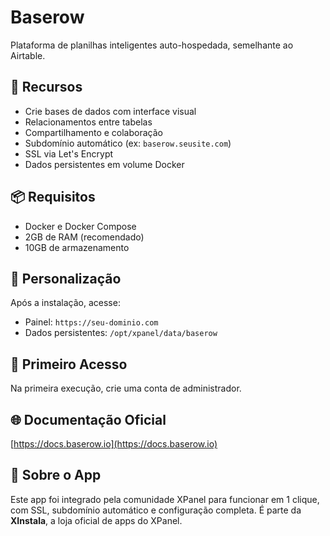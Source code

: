 # Baserow

Plataforma de planilhas inteligentes auto-hospedada, semelhante ao Airtable.

## 🚀 Recursos
- Crie bases de dados com interface visual
- Relacionamentos entre tabelas
- Compartilhamento e colaboração
- Subdomínio automático (ex: `baserow.seusite.com`)
- SSL via Let's Encrypt
- Dados persistentes em volume Docker

## 📦 Requisitos
- Docker e Docker Compose
- 2GB de RAM (recomendado)
- 10GB de armazenamento

## 🧩 Personalização
Após a instalação, acesse:
- Painel: `https://seu-dominio.com`
- Dados persistentes: `/opt/xpanel/data/baserow`

## 🔐 Primeiro Acesso
Na primeira execução, crie uma conta de administrador.

## 🌐 Documentação Oficial
[https://docs.baserow.io](https://docs.baserow.io)

## 💬 Sobre o App
Este app foi integrado pela comunidade XPanel para funcionar em 1 clique, com SSL, subdomínio automático e configuração completa. É parte da **XInstala**, a loja oficial de apps do XPanel.
